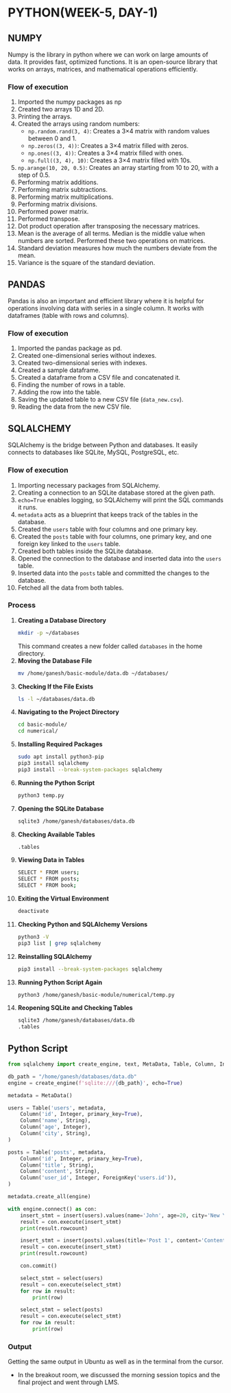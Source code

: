 # PYTHON(WEEK-5, DAY-1)

## NUMPY

Numpy is the library in python where we can work on large amounts of data. It provides fast, optimized functions. It is an open-source library that works on arrays, matrices, and mathematical operations efficiently.

### Flow of execution

1. Imported the numpy packages as np
2. Created two arrays 1D and 2D.
3. Printing the arrays.
4. Created the arrays using random numbers:
   - `np.random.rand(3, 4)`: Creates a 3×4 matrix with random values between 0 and 1.
   - `np.zeros((3, 4))`: Creates a 3×4 matrix filled with zeros.
   - `np.ones((3, 4))`: Creates a 3×4 matrix filled with ones.
   - `np.full((3, 4), 10)`: Creates a 3×4 matrix filled with 10s.
5. `np.arange(10, 20, 0.5)`: Creates an array starting from 10 to 20, with a step of 0.5.
6. Performing matrix additions.
7. Performing matrix subtractions.
8. Performing matrix multiplications.
9. Performing matrix divisions.
10. Performed power matrix.
11. Performed transpose.
12. Dot product operation after transposing the necessary matrices.
13. Mean is the average of all terms. Median is the middle value when numbers are sorted. Performed these two operations on matrices.
14. Standard deviation measures how much the numbers deviate from the mean.
15. Variance is the square of the standard deviation.

## PANDAS

Pandas is also an important and efficient library where it is helpful for operations involving data with series in a single column. It works with dataframes (table with rows and columns).

### Flow of execution

1. Imported the pandas package as pd.
2. Created one-dimensional series without indexes.
3. Created two-dimensional series with indexes.
4. Created a sample dataframe.
5. Created a dataframe from a CSV file and concatenated it.
6. Finding the number of rows in a table.
7. Adding the row into the table.
8. Saving the updated table to a new CSV file (`data_new.csv`).
9. Reading the data from the new CSV file.

## SQLALCHEMY

SQLAlchemy is the bridge between Python and databases. It easily connects to databases like SQLite, MySQL, PostgreSQL, etc.

### Flow of execution

1. Importing necessary packages from SQLAlchemy.
2. Creating a connection to an SQLite database stored at the given path.
3. `echo=True` enables logging, so SQLAlchemy will print the SQL commands it runs.
4. `metadata` acts as a blueprint that keeps track of the tables in the database.
5. Created the `users` table with four columns and one primary key.
6. Created the `posts` table with four columns, one primary key, and one foreign key linked to the `users` table.
7. Created both tables inside the SQLite database.
8. Opened the connection to the database and inserted data into the `users` table.
9. Inserted data into the `posts` table and committed the changes to the database.
10. Fetched all the data from both tables.

### Process

1. **Creating a Database Directory**
   ```sh
   mkdir -p ~/databases
   ```
   This command creates a new folder called `databases` in the home directory.
2. **Moving the Database File**
   ```sh
   mv /home/ganesh/basic-module/data.db ~/databases/
   ```
3. **Checking If the File Exists**
   ```sh
   ls -l ~/databases/data.db
   ```
4. **Navigating to the Project Directory**
   ```sh
   cd basic-module/
   cd numerical/
   ```
5. **Installing Required Packages**
   ```sh
   sudo apt install python3-pip
   pip3 install sqlalchemy
   pip3 install --break-system-packages sqlalchemy
   ```
6. **Running the Python Script**
   ```sh
   python3 temp.py
   ```
7. **Opening the SQLite Database**
   ```sh
   sqlite3 /home/ganesh/databases/data.db
   ```
8. **Checking Available Tables**
   ```sh
   .tables
   ```
9. **Viewing Data in Tables**
   ```sh
   SELECT * FROM users;
   SELECT * FROM posts;
   SELECT * FROM book;
   ```
10. **Exiting the Virtual Environment**
    ```sh
    deactivate
    ```
11. **Checking Python and SQLAlchemy Versions**
    ```sh
    python3 -V
    pip3 list | grep sqlalchemy
    ```
12. **Reinstalling SQLAlchemy**
    ```sh
    pip3 install --break-system-packages sqlalchemy
    ```
13. **Running Python Script Again**
    ```sh
    python3 /home/ganesh/basic-module/numerical/temp.py
    ```
14. **Reopening SQLite and Checking Tables**
    ```sh
    sqlite3 /home/ganesh/databases/data.db
    .tables
    ```

## Python Script

```python
from sqlalchemy import create_engine, text, MetaData, Table, Column, Integer, String, ForeignKey, insert, select

db_path = "/home/ganesh/databases/data.db"
engine = create_engine(f'sqlite:///{db_path}', echo=True)

metadata = MetaData()

users = Table('users', metadata,
    Column('id', Integer, primary_key=True),
    Column('name', String),
    Column('age', Integer),
    Column('city', String),
)

posts = Table('posts', metadata,
    Column('id', Integer, primary_key=True),
    Column('title', String),
    Column('content', String),
    Column('user_id', Integer, ForeignKey('users.id')),
)

metadata.create_all(engine)

with engine.connect() as con:
    insert_stmt = insert(users).values(name='John', age=20, city='New York')
    result = con.execute(insert_stmt)
    print(result.rowcount)

    insert_stmt = insert(posts).values(title='Post 1', content='Content 1', user_id=1)
    result = con.execute(insert_stmt)
    print(result.rowcount)

    con.commit()

    select_stmt = select(users)
    result = con.execute(select_stmt)
    for row in result:
        print(row)

    select_stmt = select(posts)
    result = con.execute(select_stmt)
    for row in result:
        print(row)
```

### Output

Getting the same output in Ubuntu as well as in the terminal from the cursor.

- In the breakout room, we discussed the morning session topics and the final project and went through LMS.

